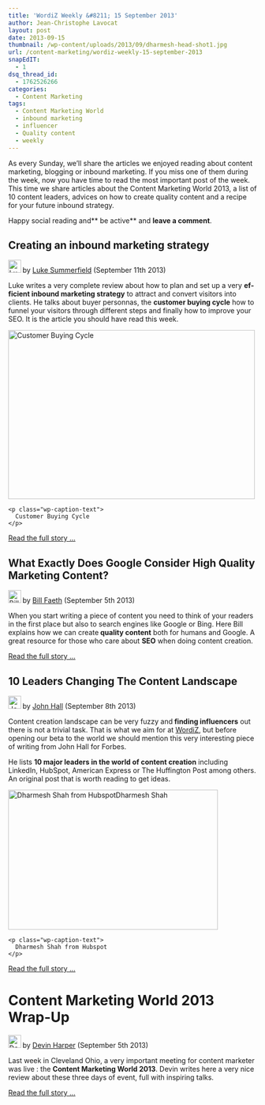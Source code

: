 ```yaml
---
title: 'WordiZ Weekly &#8211; 15 September 2013'
author: Jean-Christophe Lavocat
layout: post
date: 2013-09-15
thumbnail: /wp-content/uploads/2013/09/dharmesh-head-shot1.jpg
url: /content-marketing/wordiz-weekly-15-september-2013
snapEdIT:
  - 1
dsq_thread_id:
  - 1762526266
categories:
  - Content Marketing
tags:
  - Content Marketing World
  - inbound marketing
  - influencer
  - Quality content
  - weekly
---
```

As every Sunday, we&#8217;ll share the articles we enjoyed reading about content marketing, blogging or inbound marketing. If you miss one of them during the week, now you have time to read the most important post of the week. This time we share articles about the Content Marketing World 2013, a list of 10 content leaders, advices on how to create quality content and a recipe for your future inbound strategy.<!--more-->

Happy social reading and** be active** and **leave a comment**.

<div class="weekly_post">
  <h2>
    Creating an inbound marketing strategy
  </h2>
  
  <p>
    <img style="margin: 0px 3px -5px 0px;" title="Luke Summerfield" alt="Luke Summerfield" src="https://lh5.googleusercontent.com/-XhlBa-40Ae8/AAAAAAAAAAI/AAAAAAAAJeQ/jKjcEzIvXFw/s46-c-k-no/photo.jpg" width="26" height="26" />by <a title="Luke Summerfield" href="https://plus.google.com/u/0/107265113459622112351" target="_blank">Luke Summerfield</a> (September 11th 2013)
  </p>
  
  <p lang="en">
    Luke writes a very complete review about how to plan and set up a very <strong>efficient inbound marketing strategy</strong> to attract and convert visitors into clients. He talks about buyer personnas, the <strong>customer buying cycle</strong> how to funnel your visitors through different steps and finally how to improve your SEO. It is the article you should have read this week.
  </p>
  
  <div id="attachment_103" style="width: 510px" class="wp-caption aligncenter">
    <a href="http://blog.wordiz.it/wp-content/uploads/2013/09/inbound-marketing-buying-cycle-savvypanda.jpg"><img class=" wp-image-103" alt="Customer Buying Cycle" src="http://blog.wordiz.it/wp-content/uploads/2013/09/inbound-marketing-buying-cycle-savvypanda.jpg" width="500" height="342" /></a>
    
    <p class="wp-caption-text">
      Customer Buying Cycle
    </p>
  </div>
  
  <p lang="en">
    <a title="Creating an inbound marketing strategy" href="http://www.clickz.com/clickz/column/2293905/creating-an-inbound-marketing-content-strategy" target="_blank">Read the full story &#8230;</a>
  </p>
</div>

<div class="weekly_post">
  <h2>
    What Exactly Does Google Consider High Quality Marketing Content?
  </h2>
  
  <p>
    <img style="margin: 0px 3px -5px 0px;" title="Bill Faeth" alt="Bill Faeth" src="https://lh5.googleusercontent.com/-w2ph5XuqEAE/AAAAAAAAAAI/AAAAAAAAAFk/UjH-VJepz2k/s46-c-k-no/photo.jpg" width="26" height="26" />by <a title="Bill Faeth" href="https://plus.google.com/108060448514310574400/posts" target="_blank">Bill Faeth</a> (September 5th 2013)
  </p>
  
  <p>
    When you start writing a piece of content you need to think of your readers in the first place but also to search engines like Google or Bing. Here Bill explains how we can create<strong> quality content</strong> both for humans and Google. A great resource for those who care about <strong>SEO</strong> when doing content creation.
  </p>
  
  <div>
    <a title="What exactly is quality content for Google" href="http://blog.hubspot.com/google-guidelines-high-quality-content-var" target="_blank">Read the full story &#8230;</a>
  </div>
</div>

<div class="weekly_post">
  <h2>
    10 Leaders Changing The Content Landscape
  </h2>
  
  <p>
    <img style="margin: 0px 3px -5px 0px;" title="John Hall" alt="John Hall" src="https://lh6.googleusercontent.com/-Viu7fanjAxw/AAAAAAAAAAI/AAAAAAAAAB8/aPPHUmh8xwQ/s46-c-k-no/photo.jpg" width="26" height="26" />by <a title="John Hall" href="https://plus.google.com/115912741633368703462/posts" target="_blank">John Hall</a> (September 8th 2013)
  </p>
  
  <p lang="en">
    Content creation landscape can be very fuzzy and<strong> finding influencers</strong> out there is not a trivial task. That is what we aim for at <a title="WordiZ" href="http://www.wordiz.it">WordiZ</a>, but before opening our beta to the world we should mention this very interesting piece of writing from John Hall for Forbes.
  </p>
  
  <p lang="en">
    He lists <strong>10 major leaders in the world of content creation</strong> including LinkedIn, HubSpot, American Express or The Huffington Post among others. An original post that is worth reading to get ideas.
  </p>
  
  <div id="attachment_112" style="width: 435px" class="wp-caption aligncenter">
    <a href="http://blog.wordiz.it/wp-content/uploads/2013/09/dharmesh-head-shot1.jpg"><img class="size-full wp-image-112" alt="Dharmesh Shah from HubspotDharmesh Shah" src="http://blog.wordiz.it/wp-content/uploads/2013/09/dharmesh-head-shot1.jpg" width="425" height="283" /></a>
    
    <p class="wp-caption-text">
      Dharmesh Shah from Hubspot
    </p>
  </div>
  
  <p lang="en">
    <a title="10 Leaders in the world of content creation" href="http://www.forbes.com/sites/johnhall/2013/09/08/10-leaders-changing-the-content-landscape/" target="_blank">Read the full story &#8230;</a>
  </p>
</div>

<div class="weekly_post">
  <h1>
    Content Marketing World 2013 Wrap-Up
  </h1>
  
  <p>
    <img style="margin: 0px 3px -5px 0px;" title="Devin Harper" alt="Devin Harper" src="https://lh3.googleusercontent.com/-5sn_6Mil3Ts/AAAAAAAAAAI/AAAAAAAAAAA/Wa6qAu3yVy4/s42-c-k-no/photo.jpg" width="26" height="26" />by <a title="Devin Harper" href="https://plus.google.com/101214517911789596776/posts" target="_blank">Devin Harper</a> (September 5th 2013)
  </p>
  
  <p lang="en">
    Last week in Cleveland Ohio, a very important meeting for content marketer was live : the <strong>Content Marketing World 2013</strong>. Devin writes here a very nice review about these three days of event, full with inspiring talks.
  </p>
  
  <p lang="en">
    <a title="Content Marketing World 2013 Summary" href="http://www.searchenginejournal.com/content-marketing-world-2013-wrap/69231/" target="_blank">Read the full story &#8230;</a>
  </p>
</div>